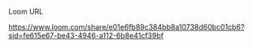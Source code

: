 Loom URL

https://www.loom.com/share/e01e6fb89c384bb8a10738d60bc01cb6?sid=fe615e67-be43-4946-a112-6b8e41cf39bf